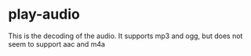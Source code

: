 # play-audio
This is the decoding of the audio. It supports mp3 and ogg, but does not seem to support aac and m4a
